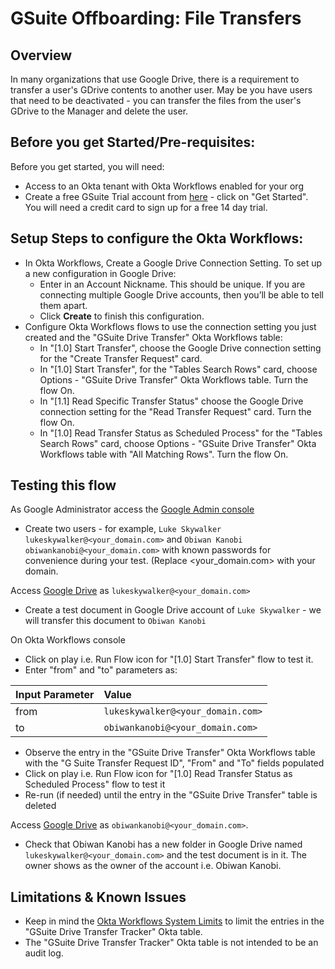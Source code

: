 # GSuite Offboarding: File Transfers

## Overview


In many organizations that use Google Drive, there is a requirement to transfer a user's GDrive contents to another user. May be you have users that need to be deactivated - you can transfer the files from the user's GDrive to the Manager and delete the user.

## Before you get Started/Pre-requisites: 

Before you get started, you will need:
- Access to an Okta tenant with Okta Workflows enabled for your org 
- Create a free GSuite Trial account from [here](https://gsuite.google.com/) - click on "Get Started". You will need a credit card to sign up for a free 14 day trial. 

## Setup Steps to configure the Okta Workflows: 
- In Okta Workflows, Create a Google Drive Connection Setting. To set up a new configuration in Google Drive:
    - Enter in an Account Nickname. This should be unique. If you are connecting multiple Google Drive accounts, then you’ll be able to tell them apart.
    - Click **Create** to finish this configuration.
- Configure Okta Workflows flows to use the connection setting you just created and the "GSuite Drive Transfer" Okta Workflows table:
    - In "[1.0] Start Transfer", choose the Google Drive connection setting for the "Create Transfer Request" card. 
    - In "[1.0] Start Transfer", for the "Tables Search Rows" card, choose Options -  "GSuite Drive Transfer" Okta Workflows table. Turn the flow On.
    - In "[1.1] Read Specific Transfer Status" choose the Google Drive connection setting for the "Read Transfer Request" card. Turn the flow On.
    - In "[1.0] Read Transfer Status as Scheduled Process" for the "Tables Search Rows" card, choose Options -  "GSuite Drive Transfer" Okta Workflows table with "All Matching Rows". Turn the flow On. 

## Testing this flow

As Google Administrator access the [Google Admin console](https://admin.google.com) 


- Create two users - for example, `Luke Skywalker lukeskywalker@<your_domain.com>` and `Obiwan Kanobi obiwankanobi@<your_domain.com>` with known passwords for convenience during your test. (Replace <your_domain.com> with your domain. 

Access [Google Drive](https://drive.google.com) as `lukeskywalker@<your_domain.com>` 

   - Create a test document in Google Drive account of `Luke Skywalker` - we will transfer this document to `Obiwan Kanobi` 

On Okta Workflows console

   - Click on play i.e. Run Flow icon for  "[1.0] Start Transfer" flow  to test it.
   - Enter "from" and "to" parameters as:

| Input Parameter  | Value  | 
|:----------|:----------|
| from    |  `lukeskywalker@<your_domain.com>`   | 
| to    |  `obiwankanobi@<your_domain.com>`    | 

   - Observe the entry in the "GSuite Drive Transfer" Okta Workflows table with the "G Suite Transfer Request ID", "From" and "To" fields populated
   - Click on play i.e. Run Flow icon for  "[1.0] Read Transfer Status as Scheduled  Process" flow  to test it
   - Re-run (if needed) until the entry in the  "GSuite Drive Transfer"  table is deleted

Access [Google Drive](https://drive.google.com) as `obiwankanobi@<your_domain.com>`.

   - Check that Obiwan Kanobi has a new folder in Google Drive named `lukeskywalker@<your_domain.com>` and the test document is in it. The owner shows as the owner of the account i.e. Obiwan Kanobi.   

## Limitations & Known Issues

- Keep in mind the [Okta Workflows System Limits](https://help.okta.com/en/prod/Content/Topics/Workflows/workflows-system-limits.htm) to limit the entries in the "GSuite Drive Transfer Tracker" Okta table. 
- The "GSuite Drive Transfer Tracker" Okta table is not intended to be an audit log.
